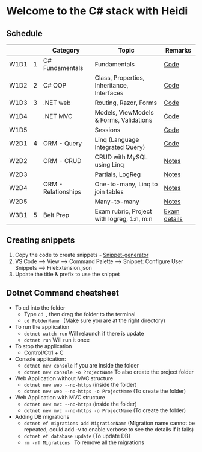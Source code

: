 # Welcome to the C# stack with Heidi

## Schedule 
<table>
<thead>
    <th></th>
    <th></th>
    <th> Category </th>
    <th> Topic </th>
    <th> Remarks</th>
</thead>
    <tbody>
    <tr>
        <td>W1D1 </td>
        <td>1</td>
        <td>C# Fundamentals</td>
        <td>Fundamentals </td>
        <td><a href="./01-fundamentals/FundamentalDemo/">Code </a></td>
    </tr>
    <tr>
        <td>W1D2 </td>
        <td>2</td>
        <td>C# OOP</td>
        <td>Class, Properties, Inheritance, Interfaces 
        </td>
        <td> <a href="./02-oop/OOPDemo/">Code </a></td>
    <tr>
        <td>W1D3 </td>
        <td>3</td>
        <td> .NET web</td>
        <td> Routing, Razor, Forms</td>
        <td><a href="./03-mvc/WebDemo/">Code </a></td>
    </tr>
        <tr>
        <td>W1D4 </td>
        <td></td>
        <td>.NET MVC</td>
        <td>Models, ViewModels & Forms, Validations</td>
        <td><a href="./03-mvc/MVCDemo/">Code </a></td>
    </tr>
    <tr>
        <td>W1D5 </td>
        <td></td>
        <td></td>
        <td>Sessions </td>
        <td><a href="./03-mvc/MVCDemo/">Code </a></td>
    </tr>
    <tr>
        <td>W2D1 </td>
        <td>4</td>
        <td>ORM - Query</td>
        <td>Linq (Language Integrated Query)</td>
        <td><a href="./04-orm/LinqDemo/Program.cs">Code </a></td>
    </tr>
    <tr>
        <td>W2D2 </td>
        <td></td>
        <td>ORM - CRUD </td>
        <td>CRUD with MySQL using Linq</td>
        <td><a href="./04-orm/CRUD.md">Notes </a>
        </td>
    </tr>
    <tr>
        <td>W2D3 </td>
        <td></td>
        <td></td>
        <td>Partials, LogReg </td>
        <td><a href="./04-orm/LogReg.md">Notes </a></td>
    </tr>
    <tr>
        <td> W2D4 </td>
        <td></td>
        <td>ORM - Relationships</td>
        <td>One-to-many, Linq to join tables</td>
        <td><a href="./05-belt-review/OneToMany.md">Notes </a></td>
    </tr>
    <tr>
        <td> W2D5 </td>
        <td></td>
        <td></td>
        <td>Many-to-many</td>
        <td><a href="./05-belt-review/ManyToMany.md">Notes </a></td>
    </tr>
    <tr>
        <td> W3D1 </td>
        <td>5 </td>
        <td>Belt Prep</td>
        <td>Exam rubric, Project with logreg, 1:n, m:n</td>
        <td><a href="./05-belt-review/exam.md">Exam details </a> </td>
    </tr>
    </tbody>
</table>

## Creating snippets
1. Copy the code to create snippets - [Snippet-generator](https://snippet-generator.app/?description=&tabtrigger=&snippet=&mode=vscode)
2. VS Code --> View --> Command Palette --> Snippet: Configure User Snippets --> FileExtension.json
3. Update the title & prefix to use the snippet


## Dotnet Command cheatsheet
- To cd into the folder
  - Type ```cd ```, then drag the folder to the terminal
  - ```cd FolderName ``` (Make sure you are at the right directory)
- To run the application
  - ``` dotnet watch run ``` Will relaunch if there is update
  - ``` dotnet run ``` Will run it once
- To stop the application
  - Control/Ctrl + C 
- Console application:
  - ``` dotnet new console ``` if you are inside the folder
  - ``` dotnet new console -o ProjectName ``` To also create the project folder
- Web Application without MVC structure
  - ``` dotnet new web --no-https ``` (inside the folder)
  - ``` dotnet new web --no-https -o ProjectName ``` (To create the folder)
- Web Application with MVC structure
  - ``` dotnet new mvc --no-https ``` (inside the folder)
  - ``` dotnet new mvc --no-https -o ProjectName ``` (To create the folder)
- Adding DB migrations
  - ``` dotnet ef migrations add MigrationName ``` (Migration name cannot be repeated, could add -v to enable verbose to see the details if it fails)
  - ```dotnet ef database update``` (To update DB)
  - ```rm -rf Migrations ``` To remove all the migrations